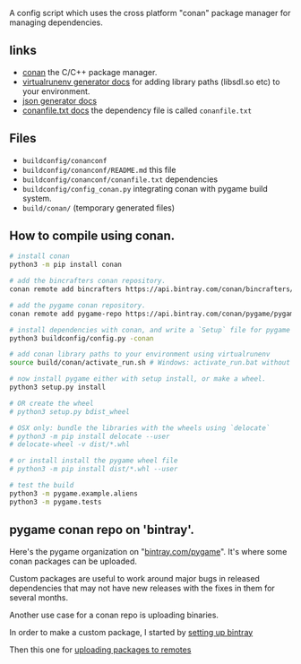 A config script which uses the cross platform "conan" package manager for managing dependencies.

## links

- [conan](https://conan.io/) the C/C++ package manager.
- [virtualrunenv generator docs](https://docs.conan.io/en/latest/mastering/virtualenv.html#virtualrunenv-generator) for adding library paths (libsdl.so etc) to your environment.
- [json generator docs](https://docs.conan.io/en/latest/reference/generators/json.html)
- [conanfile.txt docs](https://docs.conan.io/en/latest/reference/conanfile_txt.html) the dependency file is called `conanfile.txt`
## Files

- `buildconfig/conanconf`
- `buildconfig/conanconf/README.md` this file
- `buildconfig/conanconf/conanfile.txt` dependencies
- `buildconfig/config_conan.py` integrating conan with pygame build system.
- `build/conan/` (temporary generated files)


## How to compile using conan.

```bash
# install conan
python3 -m pip install conan

# add the bincrafters conan repository.
conan remote add bincrafters https://api.bintray.com/conan/bincrafters/public-conan

# add the pygame conan repository.
conan remote add pygame-repo https://api.bintray.com/conan/pygame/pygame

# install dependencies with conan, and write a `Setup` file for pygame to build with.
python3 buildconfig/config.py -conan

# add conan library paths to your environment using virtualrunenv
source build/conan/activate_run.sh # Windows: activate_run.bat without the source

# now install pygame either with setup install, or make a wheel.
python3 setup.py install

# OR create the wheel
# python3 setup.py bdist_wheel

# OSX only: bundle the libraries with the wheels using `delocate`
# python3 -m pip install delocate --user
# delocate-wheel -v dist/*.whl

# or install install the pygame wheel file
# python3 -m pip install dist/*.whl --user

# test the build
python3 -m pygame.example.aliens
python3 -m pygame.tests
```


## pygame conan repo on 'bintray'.

Here's the pygame organization on "[bintray.com/pygame](https://bintray.com/pygame)". It's where some conan packages can be uploaded.

Custom packages are useful to work around major bugs in released dependencies that may not have new releases with the fixes in them for several months.

Another use case for a conan repo is uploading binaries.

In order to make a custom package, I started by [setting up bintray](https://docs.conan.io/en/latest/uploading_packages/using_bintray.html)

Then this one for [uploading packages to remotes](https://docs.conan.io/en/latest/uploading_packages/uploading_to_remotes.html)

